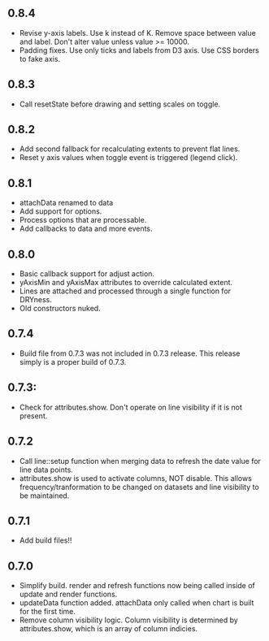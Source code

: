 ## 0.8.4

* Revise y-axis labels. Use k instead of K. Remove space between value and label. Don't alter value unless value >= 10000.
* Padding fixes. Use only ticks and labels from D3 axis. Use CSS borders to fake axis.

## 0.8.3

* Call resetState before drawing and setting scales on toggle.

## 0.8.2

* Add second fallback for recalculating extents to prevent flat lines.
* Reset y axis values when toggle event is triggered (legend click).

## 0.8.1

* attachData renamed to data
* Add support for options.
* Process options that are processable.
* Add callbacks to data and more events.

## 0.8.0

* Basic callback support for adjust action.
* yAxisMin and yAxisMax attributes to override calculated extent.
* Lines are attached and processed through a single function for DRYness.
* Old constructors nuked.

## 0.7.4

* Build file from 0.7.3 was not included in 0.7.3 release. This release simply is a proper build of 0.7.3.

## 0.7.3:

* Check for attributes.show. Don't operate on line visibility if it is not present.

## 0.7.2

* Call line::setup function when merging data to refresh the date value for line data points.
* attributes.show is used to activate columns, NOT disable. This allows frequency/tranformation to be changed on datasets and line visibility to be maintained.

## 0.7.1

* Add build files!!

## 0.7.0

* Simplify build. render and refresh functions now being called inside of update and render functions.
* updateData function added. attachData only called when chart is built for the first time.
* Remove column visibility logic. Column visibility is determined by attributes.show, which is an array of column indicies.

